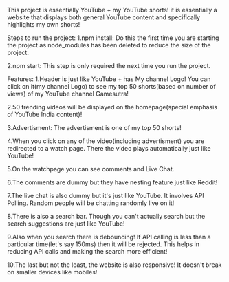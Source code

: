 This project is essentially YouTube + my YouTube shorts! it is essentially a website that displays both general YouTube content and specifically highlights my own shorts!

Steps to run the project:
1.npm install: Do this the first time you are starting the project as node_modules has been deleted to reduce the size of the project.

2.npm start: This step is only required the next time you run the project. 

Features:
1.Header is just like YouTube + has My channel Logo! You can click on it(my channel Logo) to see my top 50 shorts(based on number of views) of my YouTube channel Gamesutra!

2.50 trending videos will be displayed on the homepage(special emphasis of YouTube India content)!

3.Advertisment: The advertisment is one of my top 50 shorts!

4.When you click on any of the video(including advertisment) you are redirected to a watch page. There the video plays automatically just like YouTube!

5.On the watchpage you can see comments and Live Chat. 

6.The comments are dummy but they have nesting feature just like Reddit!

7.The live chat is also dummy but it's just like YouTube. It involves API Polling. Random people will be chatting randomly live on it!

8.There is also a search bar. Though you can't actually search but the search suggestions are just like YouTube!

9.Also when you search there is debouncing! If API calling is less than a particular time(let's say 150ms) then it will be rejected. This helps in reducing API calls and making the search more efficient!

10.The last but not the least, the website is also responsive! It doesn't break on smaller devices like mobiles!
